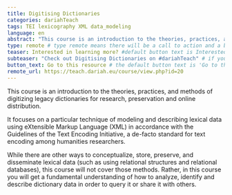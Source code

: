 ```yaml
---
title: Digitising Dictionaries
categories: dariahTeach
tags: TEI lexicography XML data_modeling
language: en
abstract: "This course is an introduction to the theories, practices, and methods of digitizing legacy dictionaries for research, preservation and online distribution. It focuses on a particular technique of modeling and describing lexical data using eXtensible Markup Language (XML) in accordance with the Guidelines of the Text Encoding Initiative, a de-facto standard for text encoding among humanities researchers.."
type: remote # type remote means there will be a call to action and a button with the link to the actual resource; by default type = local
teaser: Interested in learning more? #default button text is Interested in learning more so you can leave it out
subteaser: "Check out Digitising Dictionaries on #dariahTeach" # if you can leave out the subteaser, it won't appear
button_text: Go to this resource # the default button text is 'Go to this resource', you can safely leave it out
remote_url: https://teach.dariah.eu/course/view.php?id=20
---
```


This course is an introduction to the theories, practices, and methods of digitizing legacy dictionaries for research, preservation and online distribution.

It focuses on a particular technique of modeling and describing lexical data using eXtensible Markup Language (XML) in accordance with the Guidelines of the Text Encoding Initiative, a de-facto standard for text encoding among humanities researchers.

While there are other ways to conceptualize, store, preserve, and disseminate lexical data (such as using relational structures and relational databases), this course will not cover those methods. Rather, in this course you will get a fundamental understanding of how to analyze, identify and describe dictionary data in order to query it or share it with others.
